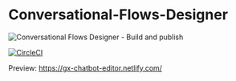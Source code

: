 # Conversational-Flows-Designer

![Conversational Flows Designer - Build and publish](https://github.com/genexuslabs/Conversational-Flow-Designer/workflows/Conversational%20Flows%20Designer%20-%20Build%20and%20publish/badge.svg)

[![CircleCI](https://circleci.com/gh/genexuslabs/Conversational-Flow-Designer.svg?style=svg&circle-token=452462b95f2bb84d7362b23443524c8cefb978d5)](https://circleci.com/gh/genexuslabs/Conversational-Flow-Designer)

Preview: https://gx-chatbot-editor.netlify.com/
